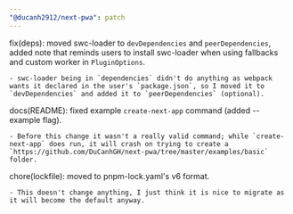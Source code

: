 ```yaml
---
"@ducanh2912/next-pwa": patch
---
```


fix(deps): moved swc-loader to `devDependencies` and `peerDependencies`, added note that reminds users to install swc-loader when using fallbacks and custom worker in `PluginOptions`.

    - swc-loader being in `dependencies` didn't do anything as webpack wants it declared in the user's `package.json`, so I moved it to `devDependencies` and added it to `peerDependencies` (optional).

docs(README): fixed example `create-next-app` command (added --example flag).

    - Before this change it wasn't a really valid command; while `create-next-app` does run, it will crash on trying to create a `https://github.com/DuCanhGH/next-pwa/tree/master/examples/basic` folder.

chore(lockfile): moved to pnpm-lock.yaml's v6 format.

    - This doesn't change anything, I just think it is nice to migrate as it will become the default anyway.

